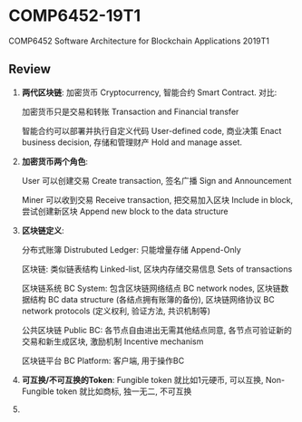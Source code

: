 # COMP6452-19T1

COMP6452 Software Architecture for Blockchain Applications 2019T1

## Review

1. **两代区块链**: 加密货币 Cryptocurrency, 智能合约 Smart Contract. 对比: 

    加密货币只是交易和转账 Transaction and Financial transfer
    
    智能合约可以部署并执行自定义代码 User-defined code, 商业决策 Enact business decision, 存储和管理财产 Hold and manage asset.

2. **加密货币两个角色**: 

    User 可以创建交易 Create transaction, 签名广播 Sign and Announcement

    Miner 可以收到交易 Receive transaction, 把交易加入区块 Include in block, 尝试创建新区块 Append new block to the data structure

3. **区块链定义**:

    分布式账簿 Distrubuted Ledger: 只能增量存储 Append-Only
    
    区块链: 类似链表结构 Linked-list, 区块内存储交易信息 Sets of transactions

    区块链系统 BC System: 包含区块链网络结点 BC network nodes, 区块链数据结构 BC data structure (各结点拥有账簿的备份), 区块链网络协议 BC network protocols (定义权利, 验证方法, 共识机制等)

    公共区块链 Public BC: 各节点自由进出无需其他结点同意, 各节点可验证新的交易和新生成区块, 激励机制 Incentive mechanism

    区块链平台 BC Platform: 客户端, 用于操作BC

4. **可互换/不可互换的Token**: Fungible token 就比如1元硬币, 可以互换, Non-Fungible token 就比如商标, 独一无二, 不可互换

5. 





